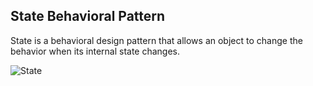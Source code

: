 ## State Behavioral Pattern

State is a behavioral design pattern that allows an object to change the behavior when its internal state changes.

![State](https://github.com/muarshad01/Python-Design-Patterns/blob/main/Behavioral_Design_Patterns/State/images/state.png)
